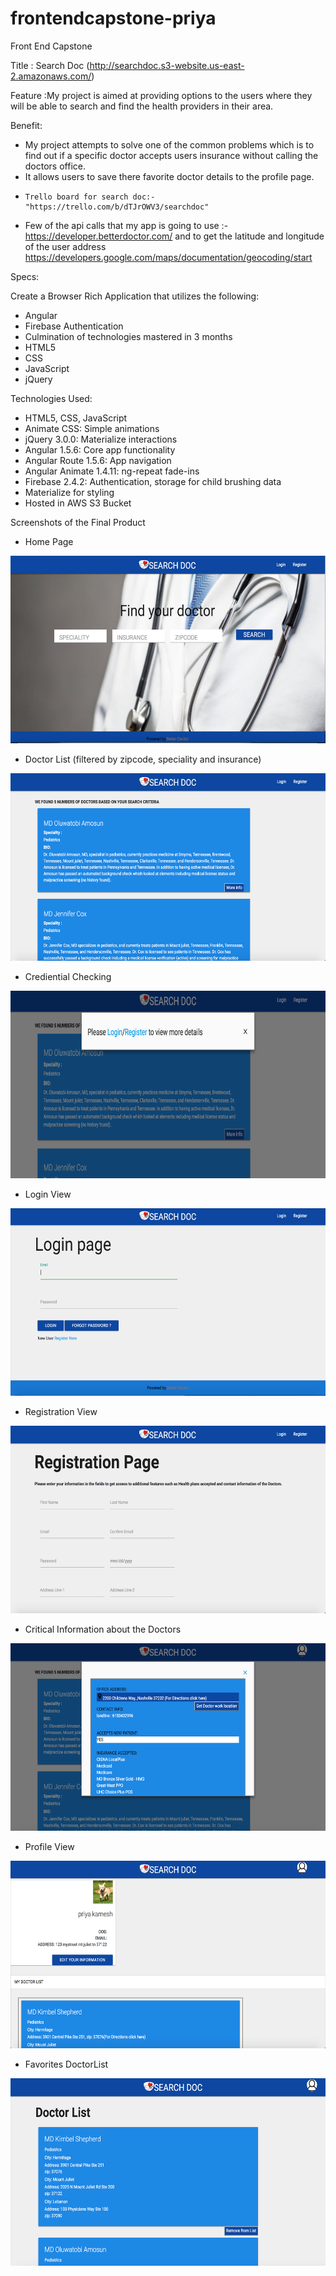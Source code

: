 # frontendcapstone-priya

Front End Capstone

Title : Search Doc (http://searchdoc.s3-website.us-east-2.amazonaws.com/)

Feature :My project is aimed at providing options to the users where they will be able to search and find the health providers in their area.


Benefit:
* My project attempts to solve one of the common problems which is to find out if a specific doctor accepts users insurance without calling the         doctors office.
* It allows users to save there favorite doctor details to the profile page.
*     Trello board for search doc:- "https://trello.com/b/dTJrOWV3/searchdoc"
*  Few of the api calls that my app is going to use :- https://developer.betterdoctor.com/    and  to get the latitude and longitude of the user address  https://developers.google.com/maps/documentation/geocoding/start

Specs:

Create a Browser Rich Application that utilizes the following:
* Angular
* Firebase Authentication
* Culmination of technologies mastered in 3 months
* HTML5
* CSS
* JavaScript
* jQuery

Technologies Used:

* HTML5, CSS, JavaScript
* Animate CSS: Simple animations
* jQuery 3.0.0: Materialize interactions
* Angular 1.5.6: Core app functionality
* Angular Route 1.5.6: App navigation
* Angular Animate 1.4.11: ng-repeat fade-ins
* Firebase 2.4.2: Authentication, storage for child brushing data
* Materialize for styling
* Hosted in AWS S3 Bucket

Screenshots of the Final Product

* Home Page
<img src="/images/Home.png" height="300px" width="600px">

* Doctor List (filtered by zipcode, speciality and insurance)
<img src="/images/doctorList.png" height="300px" width="600px">

* Crediential Checking
<img src="/images/crediential checking.png" height="300px" width="600px">

* Login View
<img src="/images/Login.png" height="300px" width="600px">

* Registration View
<img src="/images/registration.png" height="300px" width="600px">

* Critical Information about the Doctors
<img src="/images/criticalInfo.png" height="300px" width="600px">

* Profile View
<img src="/images/profile.png" height="300px" width="600px">

* Favorites DoctorList
<img src="/images/favorites.png" height="300px" width="600px">
